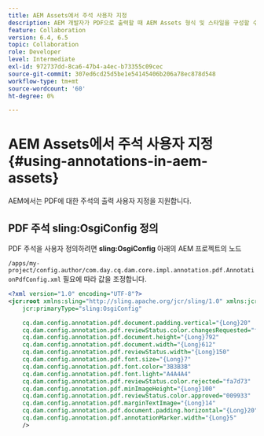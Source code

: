 ```yaml
---
title: AEM Assets에서 주석 사용자 지정
description: AEM 개발자가 PDF으로 출력할 때 AEM Assets 형식 및 스타일을 구성할 수 있습니다.
feature: Collaboration
version: 6.4, 6.5
topic: Collaboration
role: Developer
level: Intermediate
exl-id: 972737dd-8ca6-47b4-a4ec-b73355c09cec
source-git-commit: 307ed6cd25d5be1e54145406b206a78ec878d548
workflow-type: tm+mt
source-wordcount: '60'
ht-degree: 0%

---
```


# AEM Assets에서 주석 사용자 지정{#using-annotations-in-aem-assets}

AEM에서는 PDF에 대한 주석의 출력 사용자 지정을 지원합니다.

## PDF 주석 sling:OsgiConfig 정의

PDF 주석을 사용자 정의하려면 **sling:OsgiConfig** 아래의 AEM 프로젝트의 노드

`/apps/my-project/config.author/com.day.cq.dam.core.impl.annotation.pdf.AnnotationPdfConfig.xml` 필요에 따라 값을 조정합니다.

```xml
<?xml version="1.0" encoding="UTF-8"?>
<jcr:root xmlns:sling="http://sling.apache.org/jcr/sling/1.0" xmlns:jcr="http://www.jcp.org/jcr/1.0"
    jcr:primaryType="sling:OsgiConfig"

    cq.dam.config.annotation.pdf.document.padding.vertical="{Long}20"
    cq.dam.config.annotation.pdf.reviewStatus.color.changesRequested="fad269"
    cq.dam.config.annotation.pdf.document.height="{Long}792"
    cq.dam.config.annotation.pdf.document.width="{Long}612"
    cq.dam.config.annotation.pdf.reviewStatus.width="{Long}150"
    cq.dam.config.annotation.pdf.font.size="{Long}7"
    cq.dam.config.annotation.pdf.font.color="3B3B3B"
    cq.dam.config.annotation.pdf.font.light="A4A4A4"
    cq.dam.config.annotation.pdf.reviewStatus.color.rejected="fa7d73"
    cq.dam.config.annotation.pdf.minImageHeight="{Long}100"
    cq.dam.config.annotation.pdf.reviewStatus.color.approved="009933"
    cq.dam.config.annotation.pdf.marginTextImage="{Long}14"
    cq.dam.config.annotation.pdf.document.padding.horizontal="{Long}20"
    cq.dam.config.annotation.pdf.annotationMarker.width="{Long}5"
    />
```
